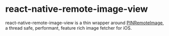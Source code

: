 # react-native-remote-image-view

react-native-remote-image-view is a thin wrapper around [PINRemoteImage](https://github.com/pinterest/PINRemoteImage), a thread safe, performant, feature rich image fetcher for iOS.
